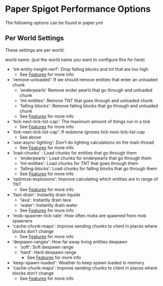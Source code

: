 Paper Spigot Performance Options
================================
The following options can be found in paper.yml

## Per World Settings
These settings are per world:

world name: (put the world name you want to configure this for here) 
  - 'tnt-entity-height-nerf': Drop falling blocks and tnt that are too high
    - See [Features](../index.md#Features) for more info
  - 'remove-unloaded': If we should remove entities that enter an unloaded chunk
    - 'enderpearls' Remove ender pearls that go through and unloaded chunk
    - 'tnt-entities': Remove TNT that goes through and unloaded chunk
    - 'falling-blocks': Remove falling blocks that go through and unloaded chunk
    - See [Features](../index.md#Features) for more info
  - 'tick-next-tick-list-cap': The maximum amount of things run in a tick
    - See [Features](../index.md#Features) for more info
  - 'tick-next-tick-list-cap': If redstone ignores tick-next-tick-list-cap
    - See above
  - 'use-async-lighting': Don't do lighting calculations on the main thread
    - See [Features](../index.md#Features) for more info
  - 'load-chunks' : Load chunks for entities that go through them
    - 'enderpearls': Load chunks for enderpearls that go through them
	- 'tnt-entities': Load chunks for TNT that goes through them
	- 'falling-blocks': Load chunks for falling blocks that go through them
	- See [Features](../index.md#Features) for more info
  - 'optimize-explosions': Improve calculating which entities are in range of TNT
   	- See [Features](../index.md#Features) for more info
  - 'fast-drain': Instantly drain liquids
    - 'lava': Instantly drain lava
    - 'water': Instantly drain water
    - See [Features](../index.md#Features) for more info
  - 'mob-spawner-tick-rate': How often mobs are spawned from mob spawners
  - 'cache-chunk-maps': Improve sending chunks to client in places where blocks don't change
    - See [Features](../index.md#Features) for more info
- 'despawn-ranges': How far away living entities despawn
  - 'soft': Soft despawn range
  - 'hard': Hard despawn range
    - See [Features](../index.md#Features) for more info
- 'keep-spawn-loaded': Weather to keep spawn loaded in memory
- 'cache-chunk-maps': Improve sending chunks to client in places where blocks don't change
  - See [Features](../index.md#Features) for more info
